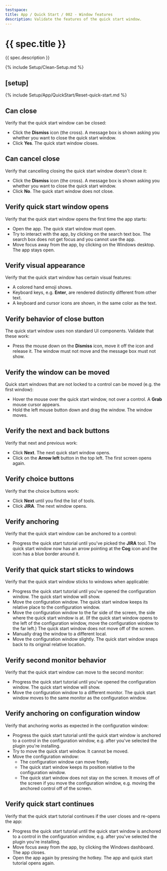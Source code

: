 ```yaml
---
testspace:
title: App / Quick Start / 002 - Window features
description: Validate the features of the quick start window.
---
```


# {{ spec.title }}

{{ spec.description }}

{% include Setup/Clean-Setup.md %}

## [setup]

{% include Setup/App/QuickStart/Reset-quick-start.md %}

## Can close

Verify that the quick start window can be closed:

- Click the **Dismiss** icon (the cross). A message box is shown asking you whether you want to close the quick start window.
- Click **Yes**. The quick start window closes.

## Can cancel close

Verify that cancelling closing the quick start window doesn't close it:

- Click the **Dismiss** icon (the cross). A message box is shown asking you whether you want to close the quick start window.
- Click **No**. The quick start window does not close.

## Verify quick start window opens

Verify that the quick start window opens the first time the app starts:

- Open the app. The quick start window must open.
- Try to interact with the app, by clicking on the search text box. The search box does not get focus and you cannot use the app.
- Move focus away from the app, by clicking on the Windows desktop. The app stays open.

## Verify visual appearance

Verify that the quick start window has certain visual features:

- A colored hand emoji shows.
- Keyboard keys, e.g. **Enter**, are rendered distinctly different from other text.
- A keyboard and cursor icons are shown, in the same color as the text.

## Verify behavior of close button

The quick start window uses non standard UI components. Validate that these work:

- Press the mouse down on the **Dismiss** icon, move it off the icon and release it. The window must not move and the message box must not show.

## Verify the window can be moved

Quick start windows that are not locked to a control can be moved (e.g. the first window):

- Hover the mouse over the quick start window, not over a control. A **Grab** mouse cursor appears.
- Hold the left mouse button down and drag the window. The window moves.

## Verify the next and back buttons

Verify that next and previous work:

- Click **Next**. The next quick start window opens.
- Click on the **Arrow left** button in the top left. The first screen opens again.

## Verify choice buttons

Verify that the choice buttons work:

- Click **Next** until you find the list of tools.
- Click **JIRA**. The next window opens.

## Verify anchoring

Verify that the quick start window can be anchored to a control:

- Progress the quick start tutorial until you've picked the **JIRA** tool. The quick start window now has an arrow pointing at the **Cog** icon and the icon has a blue border around it.

## Verify that quick start sticks to windows

Verify that the quick start window sticks to windows when applicable:

- Progress the quick start tutorial until you've opened the configuration window. The quick start window will show.
- Move the configuration window. The quick start window keeps its relative place to the configuration window.
- Move the configuration window to the far side of the screen, the side where the quick start window is at. (If the quick start window opens to the left of the configuration window, move the configuration window to the far left.) The quick start window does not move off of the screen.
- Manually drag the window to a different local.
- Move the configuration window slightly. The quick start window snaps back to its original relative location.

## Verify second monitor behavior

Verify that the quick start window can move to the second monitor:

- Progress the quick start tutorial until you've opened the configuration window. The quick start window will show.
- Move the configuration window to a different monitor. The quick start window moves to the same monitor as the configuration window.

## Verify anchoring on configuration window

Verify that anchoring works as expected in the configuration window:

- Progress the quick start tutorial until the quick start window is anchored to a control in the configuration window, e.g. after you've selected the plugin you're installing.
- Try to move the quick start window. It cannot be moved.
- Move the configuration window:
  - The configuration window can move freely.
  - The quick start window keeps its position relative to the configuration window.
  - The quick start window does not stay on the screen. It moves off of the screen if you move the configuration window, e.g. moving the anchored control off of the screen.

## Verify quick start continues

Verify that the quick start tutorial continues if the user closes and re-opens the app:

- Progress the quick start tutorial until the quick start window is anchored to a control in the configuration window, e.g. after you've selected the plugin you're installing.
- Move focus away from the app, by clicking the Windows dashboard. The app closes.
- Open the app again by pressing the hotkey. The app and quick start tutorial opens again.
